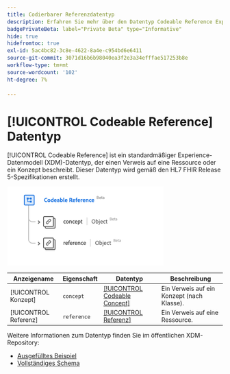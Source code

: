 ```yaml
---
title: Codierbarer Referenzdatentyp
description: Erfahren Sie mehr über den Datentyp Codeable Reference Experience Data Model (XDM).
badgePrivateBeta: label="Private Beta" type="Informative"
hide: true
hidefromtoc: true
exl-id: 5ac4bc82-3c8e-4622-8a4e-c954bd6e6411
source-git-commit: 3071d16b6b98040ea3f2e3a34efffae517253b8e
workflow-type: tm+mt
source-wordcount: '102'
ht-degree: 7%

---
```


# [!UICONTROL Codeable Reference] Datentyp

[!UICONTROL Codeable Reference] ist ein standardmäßiger Experience-Datenmodell (XDM)-Datentyp, der einen Verweis auf eine Ressource oder ein Konzept beschreibt. Dieser Datentyp wird gemäß den HL7 FHIR Release 5-Spezifikationen erstellt.

![Codeable Reference-Datentypstruktur](../../../images/healthcare/data-types/codeable-reference.png)

| Anzeigename | Eigenschaft | Datentyp | Beschreibung |
| --- | --- | --- | --- |
| [!UICONTROL Konzept] | `concept` | [[!UICONTROL Codeable Concept]](../data-types/codeable-concept.md) | Ein Verweis auf ein Konzept (nach Klasse). |
| [!UICONTROL Referenz] | `reference` | [[!UICONTROL Referenz]](../data-types/reference.md) | Ein Verweis auf eine Ressource. |

Weitere Informationen zum Datentyp finden Sie im öffentlichen XDM-Repository:

* [Ausgefülltes Beispiel](https://github.com/adobe/xdm/blob/master/extensions/industry/healthcare/fhir/datatypes/codeablereference.example.1.json)
* [Vollständiges Schema](https://github.com/adobe/xdm/blob/master/extensions/industry/healthcare/fhir/datatypes/codeablereference.schema.json)
